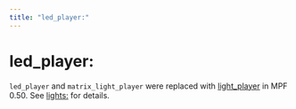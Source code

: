 ```yaml
---
title: "led_player:"
---
```


# led_player:


`led_player` and `matrix_light_player` were
replaced with [light_player](light_player.md) in MPF 0.50. See [lights:](lights.md) for details.
